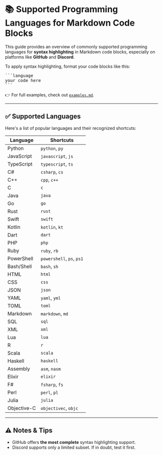 # 📚 Supported Programming Languages for Markdown Code Blocks

This guide provides an overview of commonly supported programming languages for **syntax highlighting** in Markdown code blocks, especially on platforms like **GitHub** and **Discord**.

To apply syntax highlighting, format your code blocks like this:

<pre>
```language
your code here
```
</pre>

👉 For full examples, check out [`examples.md`](./examples.md).

---

## ✅ Supported Languages

Here's a list of popular languages and their recognized shortcuts:

| Language        | Shortcuts                        |
|-----------------|----------------------------------|
| Python          | `python`, `py`                   |
| JavaScript      | `javascript`, `js`               |
| TypeScript      | `typescript`, `ts`               |
| C#              | `csharp`, `cs`                   |
| C++             | `cpp`, `c++`                     |
| C               | `c`                              |
| Java            | `java`                           |
| Go              | `go`                             |
| Rust            | `rust`                           |
| Swift           | `swift`                          |
| Kotlin          | `kotlin`, `kt`                   |
| Dart            | `dart`                           |
| PHP             | `php`                            |
| Ruby            | `ruby`, `rb`                     |
| PowerShell      | `powershell`, `ps`, `ps1`        |
| Bash/Shell      | `bash`, `sh`                     |
| HTML            | `html`                           |
| CSS             | `css`                            |
| JSON            | `json`                           |
| YAML            | `yaml`, `yml`                    |
| TOML            | `toml`                           |
| Markdown        | `markdown`, `md`                 |
| SQL             | `sql`                            |
| XML             | `xml`                            |
| Lua             | `lua`                            |
| R               | `r`                              |
| Scala           | `scala`                          |
| Haskell         | `haskell`                        |
| Assembly        | `asm`, `nasm`                    |
| Elixir          | `elixir`                         |
| F#              | `fsharp`, `fs`                   |
| Perl            | `perl`, `pl`                     |
| Julia           | `julia`                          |
| Objective-C     | `objectivec`, `objc`             |

---

## ⚠️ Notes & Tips

- GitHub offers **the most complete** syntax highlighting support.
- Discord supports only a limited subset. If in doubt, test it first.
